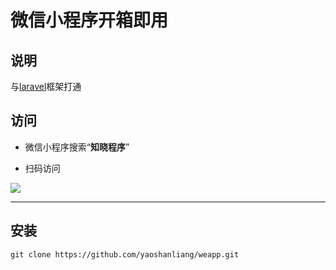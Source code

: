 # 微信小程序开箱即用

## 说明
与[laravel](https://github.com/yaoshanliang/laravel)框架打通

## 访问
 * 微信小程序搜索“**知晓程序**”

 * 扫码访问
 
![](http://about.iat.net.cn/images/%E3%80%90weapp%E3%80%91qrcode.jpg)



---


## 安装

    git clone https://github.com/yaoshanliang/weapp.git
